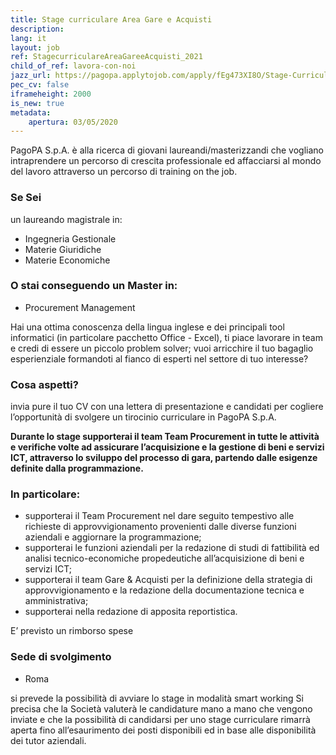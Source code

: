 ```yaml
---
title: Stage curriculare Area Gare e Acquisti
description:
lang: it
layout: job
ref: StagecurriculareAreaGareeAcquisti_2021
child_of_ref: lavora-con-noi
jazz_url: https://pagopa.applytojob.com/apply/fEg473XI8O/Stage-Curriculare-Area-Gare-E-Acquisti
pec_cv: false
iframeheight: 2000
is_new: true
metadata:
    apertura: 03/05/2020
---
```


PagoPA S.p.A. è alla ricerca di giovani laureandi/masterizzandi che vogliano intraprendere un percorso di crescita professionale ed affacciarsi al mondo del lavoro attraverso un percorso di training on the job.

### Se Sei 

un laureando magistrale in:

- Ingegneria Gestionale
- Materie Giuridiche
- Materie Economiche

### O stai conseguendo un Master in:

- Procurement Management

Hai una ottima conoscenza della lingua inglese e dei principali tool informatici (in particolare pacchetto Office - Excel), ti piace lavorare in team e credi di essere un piccolo problem solver; vuoi arricchire il tuo bagaglio esperienziale formandoti al fianco di esperti nel settore di tuo interesse? 

### Cosa aspetti?

invia pure il tuo CV con una lettera di presentazione e candidati per cogliere l’opportunità di svolgere un tirocinio curriculare in PagoPA S.p.A.

**Durante lo stage supporterai il team Team Procurement in tutte le attività e verifiche volte ad assicurare l’acquisizione e la gestione di beni e servizi ICT, attraverso lo sviluppo del processo di gara, partendo dalle esigenze definite dalla programmazione.**

### In particolare: 
- supporterai il Team Procurement nel dare seguito tempestivo alle richieste di approvvigionamento provenienti dalle diverse funzioni aziendali e aggiornare la programmazione;
- supporterai  le funzioni aziendali per la redazione di studi di fattibilità ed analisi tecnico-economiche propedeutiche all’acquisizione di beni e servizi ICT;
- supporterai il team Gare & Acquisti per la definizione della strategia di approvvigionamento e la redazione della documentazione tecnica e amministrativa;
- supporterai  nella redazione di apposita reportistica.

E’ previsto un rimborso spese

### Sede di svolgimento

- Roma

si prevede la possibilità di avviare lo stage in modalità smart working
Si precisa che la Società valuterà le candidature mano a mano che vengono inviate e che la possibilità di candidarsi per uno stage curriculare rimarrà aperta fino all’esaurimento dei posti disponibili ed in base alle disponibilità dei tutor aziendali.
